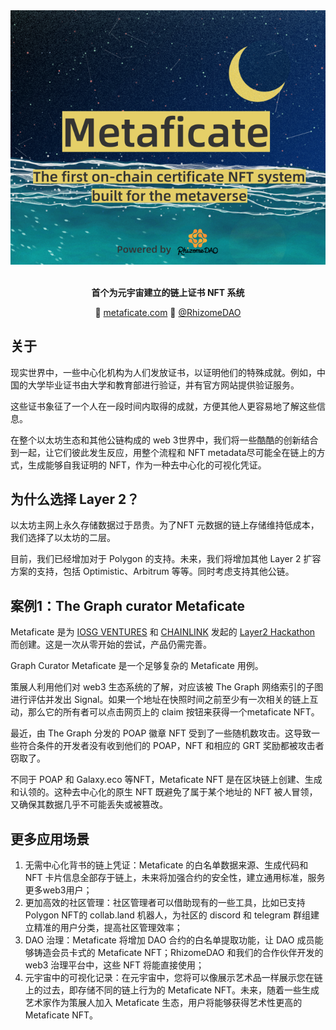 <div align="center">
	<img width="600" src="readme/Metaficate-logo.png" alt="Metaficate Picture">
	<br />
	<br />
</div>

<p align="center">
	<b>首个为元宇宙建立的链上证书 NFT 系统</b>
</p>

<p align="center">
	💫 <a href="https://www.metaficate.com/">metaficate.com</a>
	🌱 <a href="https://twitter.com/rhizomedao">@RhizomeDAO</a>
  
   ## 关于

现实世界中，一些中心化机构为人们发放证书，以证明他们的特殊成就。例如，中国的大学毕业证书由大学和教育部进行验证，并有官方网站提供验证服务。

这些证书象征了一个人在一段时间内取得的成就，方便其他人更容易地了解这些信息。

在整个以太坊生态和其他公链构成的 web 3世界中，我们将一些酷酷的创新结合到一起，让它们彼此发生反应，用整个流程和 NFT metadata尽可能全在链上的方式，生成能够自我证明的 NFT，作为一种去中心化的可视化凭证。

   ## 为什么选择 Layer 2？
 
以太坊主网上永久存储数据过于昂贵。为了NFT 元数据的链上存储维持低成本，我们选择了以太坊的二层。

目前，我们已经增加对于 Polygon 的支持。未来，我们将增加其他 Layer 2 扩容方案的支持，包括 Optimistic、Arbitrum 等等。同时考虑支持其他公链。
  

  ## 案例1：The Graph curator Metaficate
Metaficate 是为 [IOSG VENTURES](https://iosg.vc/?ref=metaficate) 和 [CHAINLINK](https://chain.link/?ref=metaficate) 发起的 [Layer2 Hackathon](http://hackathon.iosg.vc/?ref=metaficate) 而创建。这是一次从零开始的尝试，产品仍需完善。

Graph Curator Metaficate 是一个足够复杂的 Metaficate 用例。

策展人利用他们对 web3 生态系统的了解，对应该被 The Graph 网络索引的子图进行评估并发出 Signal。如果一个地址在快照时间之前至少有一次相关的链上互动，那么它的所有者可以点击网页上的 claim 按钮来获得一个metaficate NFT。

最近，由 The Graph 分发的 POAP 徽章 NFT 受到了一些随机数攻击。这导致一些符合条件的开发者没有收到他们的 POAP，NFT 和相应的 GRT 奖励都被攻击者窃取了。

不同于 POAP 和 Galaxy.eco 等NFT，Metaficate NFT 是在区块链上创建、生成和认领的。这种去中心化的原生 NFT 既避免了属于某个地址的 NFT 被人冒领，又确保其数据几乎不可能丢失或被篡改。
  
  ## 更多应用场景
1. 无需中心化背书的链上凭证：Metaficate 的白名单数据来源、生成代码和 NFT 卡片信息全部存于链上，未来将加强合约的安全性，建立通用标准，服务更多web3用户；
2. 更加高效的社区管理：社区管理者可以借助现有的一些工具，比如已支持 Polygon NFT的 collab.land 机器人，为社区的 discord 和 telegram 群组建立精准的用户分类，提高社区管理效率；
3. DAO 治理：Metaficate 将增加 DAO 合约的白名单提取功能，让 DAO 成员能够铸造会员卡式的 Metaficate NFT；RhizomeDAO 和我们的合作伙伴开发的 web3 治理平台中，这些 NFT 将能直接使用；
4. 元宇宙中的可视化记录：在元宇宙中，您将可以像展示艺术品一样展示您在链上的过去，即存储不同的链上行为的 Metaficate NFT。未来，随着一些生成艺术家作为策展人加入 Metaficate 生态，用户将能够获得艺术性更高的 Metaficate NFT。
